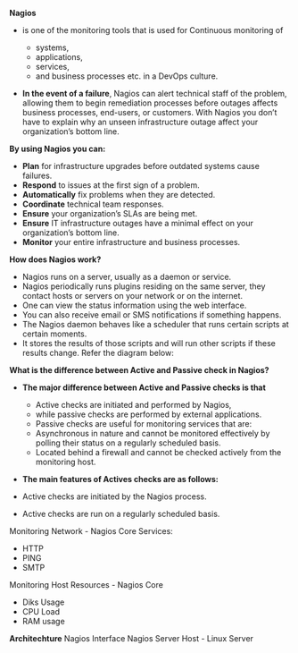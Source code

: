 **Nagios** 
- is one of the monitoring tools that is used for Continuous monitoring of 
  - systems, 
  - applications, 
  - services, 
  - and business processes etc. in a DevOps culture. 

- **In the event of a failure**, Nagios can alert technical staff of the problem, allowing them to begin remediation processes before outages affects business processes, end-users, or customers. With Nagios you don’t have to explain why an unseen infrastructure outage affect your organization’s bottom line.

**By using Nagios you can:**

- **Plan** for infrastructure upgrades before outdated systems cause failures.
- **Respond** to issues at the first sign of a problem.
- **Automatically** fix problems when they are detected.
- **Coordinate** technical team responses.
- **Ensure** your organization’s SLAs are being met.
- **Ensure** IT infrastructure outages have a minimal effect on your organization’s bottom line.
- **Monitor** your entire infrastructure and business processes.

**How does Nagios work?**
- Nagios runs on a server, usually as a daemon or service.
- Nagios periodically runs plugins residing on the same server, they contact hosts or servers on your network or on the internet.
- One can view the status information using the web interface.
- You can also receive email or SMS notifications if something happens.
- The Nagios daemon behaves like a scheduler that runs certain scripts at certain moments.
- It stores the results of those scripts and will run other scripts if these results change. Refer the diagram below:

**What is the difference between Active and Passive check in Nagios?**


- **The major difference between **Active and Passive checks** is that** 
  - Active checks are initiated and performed by Nagios, 
  - while passive checks are performed by external applications.
  - Passive checks are useful for monitoring services that are:
  - Asynchronous in nature and cannot be monitored effectively by polling their status on a regularly scheduled basis.
  - Located behind a firewall and cannot be checked actively from the monitoring host.

- **The main features of Actives checks are as follows:** 
- Active checks are initiated by the Nagios process. 
- Active checks are run on a regularly scheduled basis.

Monitoring Network - Nagios Core
Services:
- HTTP
- PING
- SMTP

Monitoring Host Resources - Nagios Core
- Diks Usage
- CPU Load
- RAM usage


**Architechture**
Nagios Interface
Nagios Server
Host - Linux Server